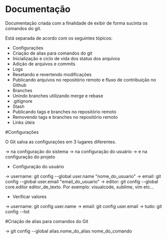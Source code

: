 Documentação
============

Documentação criada com a finalidade de exibir de forma sucinta os comandos do git.

Está separada de acordo com os seguintes tópicos:

- Configurações
- Criação de alias para comandos do git
- Inicialização e ciclo de vida dos status dos arquivos
- Adição de arquivos e commits
- Logs
- Resetando e revertendo modificações
- Publicando arquivos no repositório remoto e fluxo de contribuição no Github
- Branches
- Unindo branches utilizando merge e rebase
- .gitignore
- Stash
- Publicando tags e branches no repositório remoto
- Removendo tags e branches no repositório remoto
- Links úteis

#Configurações

O Git salva as configurações em 3 lugares diferentes.

-> na configuração do sistema
-> na configuração do usuário
-> e na configuração do projeto

- Configuração do usuário

-> username: git config --global user.name "nome_do_usuario"
-> email: git config --global user.email "email_do_usuario"
-> editor: git config --global core.editor editor_de_texto. Por exemplo: visualcode, sublime, vim etc...

- Verificar valores

-> username: git config user.name
-> email: git config user.email
-> tudo: git config --list

#Criação de alias para comandos do Git

-> git config --global alias.nome_do_alias nome_do_comando
